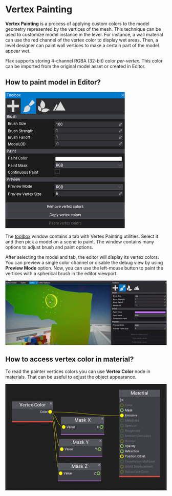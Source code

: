 # Vertex Painting

**Vertex Painting** is a process of applying custom colors to the model geometry represented by the vertices of the mesh. This technique can be used to customize model instance in the level. For instance, a wall material can use the red channel of the vertex color to display wet areas. Then, a level designer can paint wall vertices to make a certain part of the model appear wet.

Flax supports storing 4-channel RGBA (32-bit) color *per-vertex*. This color can be imported from the original model asset or created in Editor.

## How to paint model in Editor?

![Toolbox Vertex Painting](media/toolbox-vertex-colors.png)

The [toolbox](../../editor/windows/toolbox.md) window contains a tab with Vertex Painting utilities. Select it and then pick a model on a scene to paint. The window contains many options to adjust brush and paint options.

After selecting the model and tab, the editor will display its vertex colors. You can preview a single color channel or disable the debug view by using **Preview Mode** option.
Now, you can use the left-mouse button to paint the vertices with a spherical brush in the editor viewport.

![Vertex Painting in Flax Editor](media/vertex-painting.gif)

## How to access vertex color in material?

To read the painter vertices colors you can use **Vertex Color** node in materials. That can be useful to adjust the object appearance.

![Vertex Color Node](media/vertex-color-node.png)

